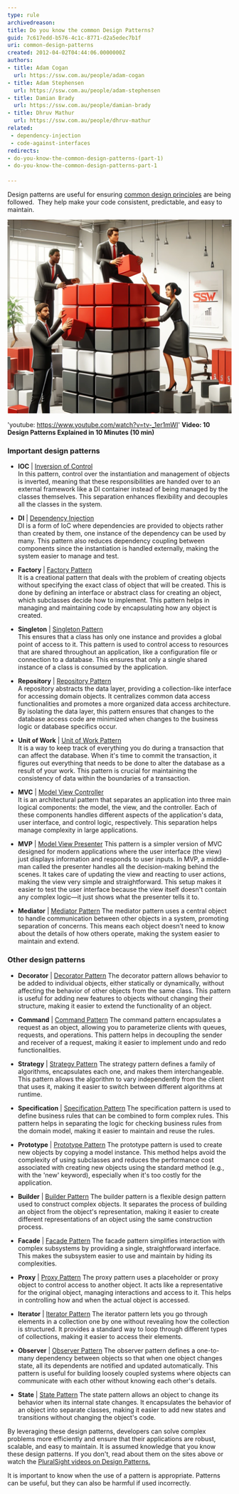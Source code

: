 ```yaml
---
type: rule
archivedreason: 
title: Do you know the common Design Patterns?
guid: 7c617edd-b576-4c1c-8771-d2a5edec7b1f
uri: common-design-patterns
created: 2012-04-02T04:44:06.0000000Z
authors:
- title: Adam Cogan
  url: https://ssw.com.au/people/adam-cogan
- title: Adam Stephensen
  url: https://ssw.com.au/people/adam-stephensen
- title: Damian Brady
  url: https://ssw.com.au/people/damian-brady
- title: Dhruv Mathur
  url: https://ssw.com.au/people/dhruv-mathur
related: 
 - dependency-injection
 - code-against-interfaces
redirects:
- do-you-know-the-common-design-patterns-(part-1)
- do-you-know-the-common-design-patterns-part-1

---
```


Design patterns are useful for ensuring [common design principles](/do-you-know-the-common-design-principles-part-1) are being followed.  They help make your code consistent, predictable, and easy to maintain.

![Figure: Developers use design patterns to build quality solutions](design-patterns.png)

<!--endintro-->

'youtube: <https://www.youtube.com/watch?v=tv-_1er1mWI>'
**Video: 10 Design Patterns Explained in 10 Minutes (10 min)**

### Important design patterns

* **IOC** | [Inversion of Control](http&#58;//en.wikipedia.org/wiki/Inversion_of_control)  
In this pattern, control over the instantiation and management of objects is inverted, meaning that these responsibilities are handed over to an external framework like a DI container instead of being managed by the classes themselves. This separation enhances flexibility and decouples all the classes in the system.

* **DI** | [Dependency Injection](/dependency-injection)  
DI is a form of IoC where dependencies are provided to objects rather than created by them, one instance of the dependency can be used by many. This pattern also reduces dependency coupling between components since the instantiation is handled externally, making the system easier to manage and test.

* **Factory** | [Factory Pattern](http&#58;//en.wikipedia.org/wiki/Factory_pattern)  
It is a creational pattern that deals with the problem of creating objects without specifying the exact class of object that will be created. This is done by defining an interface or abstract class for creating an object, which subclasses decide how to implement. This pattern helps in managing and maintaining code by encapsulating how any object is created.

* **Singleton** | [Singleton Pattern](http&#58;//en.wikipedia.org/wiki/Singleton_pattern)  
This ensures that a class has only one instance and provides a global point of access to it. This pattern is used to control access to resources that are shared throughout an application, like a configuration file or connection to a database. This ensures that only a single shared instance of a class is consumed by the application.

* **Repository** | [Repository Pattern](http://msdn.microsoft.com/en-us/library/ff649690.aspx)  
A repository abstracts the data layer, providing a collection-like interface for accessing domain objects. It centralizes common data access functionalities and promotes a more organized data access architecture. By isolating the data layer, this pattern ensures that changes to the database access code are minimized when changes to the business logic or database specifics occur.

* **Unit of Work** | [Unit of Work Pattern](http&#58;//msdn.microsoft.com/en-us/magazine/dd882510.aspx)  
It is a way to keep track of everything you do during a transaction that can affect the database. When it's time to commit the transaction, it figures out everything that needs to be done to alter the database as a result of your work. This pattern is crucial for maintaining the consistency of data within the boundaries of a transaction.

* **MVC** | [Model View Controller](http&#58;//en.wikipedia.org/wiki/Model%e2%80%93view%e2%80%93controller)  
It is an architectural pattern that separates an application into three main logical components: the model, the view, and the controller. Each of these components handles different aspects of the application's data, user interface, and control logic, respectively. This separation helps manage complexity in large applications.

* **MVP** | [Model View Presenter](http&#58;//en.wikipedia.org/wiki/Model_View_Presenter)
This pattern is a simpler version of MVC designed for modern applications where the user interface (the view) just displays information and responds to user inputs. In MVP, a middle-man called the presenter handles all the decision-making behind the scenes. It takes care of updating the view and reacting to user actions, making the view very simple and straightforward. This setup makes it easier to test the user interface because the view itself doesn't contain any complex logic—it just shows what the presenter tells it to.

* **Mediator** | [Mediator Pattern](http://en.wikipedia.org/wiki/Mediator_pattern)
The mediator pattern uses a central object to handle communication between other objects in a system, promoting separation of concerns. This means each object doesn’t need to know about the details of how others operate, making the system easier to maintain and extend.

### Other design patterns

* **Decorator** | [Decorator Pattern](http://en.wikipedia.org/wiki/Decorator_pattern)
The decorator pattern allows behavior to be added to individual objects, either statically or dynamically, without affecting the behavior of other objects from the same class. This pattern is useful for adding new features to objects without changing their structure, making it easier to extend the functionality of an object.

* **Command** | [Command Pattern](http://en.wikipedia.org/wiki/Command_pattern)
The command pattern encapsulates a request as an object, allowing you to parameterize clients with queues, requests, and operations. This pattern helps in decoupling the sender and receiver of a request, making it easier to implement undo and redo functionalities.

* **Strategy** | [Strategy Pattern](http://en.wikipedia.org/wiki/Strategy_pattern)
The strategy pattern defines a family of algorithms, encapsulates each one, and makes them interchangeable. This pattern allows the algorithm to vary independently from the client that uses it, making it easier to switch between different algorithms at runtime.

* **Specification** | [Specification Pattern](http://en.wikipedia.org/wiki/Specification_pattern)
The specification pattern is used to define business rules that can be combined to form complex rules. This pattern helps in separating the logic for checking business rules from the domain model, making it easier to maintain and reuse the rules.

* **Prototype** | [Prototype Pattern](http://en.wikipedia.org/wiki/Prototype_pattern)
The prototype pattern is used to create new objects by copying a model instance. This method helps avoid the complexity of using subclasses and reduces the performance cost associated with creating new objects using the standard method (e.g., with the 'new' keyword), especially when it's too costly for the application.

* **Builder** | [Builder Pattern](http://en.wikipedia.org/wiki/Builder_pattern)
The builder pattern is a flexible design pattern used to construct complex objects. It separates the process of building an object from the object's representation, making it easier to create different representations of an object using the same construction process.

* **Facade** | [Facade Pattern](http://en.wikipedia.org/wiki/Facade_pattern)
The facade pattern simplifies interaction with complex subsystems by providing a single, straightforward interface. This makes the subsystem easier to use and maintain by hiding its complexities.

* **Proxy** | [Proxy Pattern](http://en.wikipedia.org/wiki/Proxy_pattern)
The proxy pattern uses a placeholder or proxy object to control access to another object. It acts like a representative for the original object, managing interactions and access to it. This helps in controlling how and when the actual object is accessed.

* **Iterator** | [Iterator Pattern](http://en.wikipedia.org/wiki/Iterator_pattern)
The iterator pattern lets you go through elements in a collection one by one without revealing how the collection is structured. It provides a standard way to loop through different types of collections, making it easier to access their elements.

* **Observer** | [Observer Pattern](http://en.wikipedia.org/wiki/Observer_pattern)
The observer pattern defines a one-to-many dependency between objects so that when one object changes state, all its dependents are notified and updated automatically. This pattern is useful for building loosely coupled systems where objects can communicate with each other without knowing each other's details.

* **State** | [State Pattern](http://en.wikipedia.org/wiki/State_pattern)
The state pattern allows an object to change its behavior when its internal state changes. It encapsulates the behavior of an object into separate classes, making it easier to add new states and transitions without changing the object's code.

By leveraging these design patterns, developers can solve complex problems more efficiently and ensure that their applications are robust, scalable, and easy to maintain. It is assumed knowledge that you know these design patterns. If you don't, read about them on the sites above or watch the [PluralSight videos on Design Patterns.](https://www.pluralsight.com/paths/design-patterns-in-c)

It is important to know when the use of a pattern is appropriate.  Patterns can be useful, but they can also be harmful if used incorrectly.
